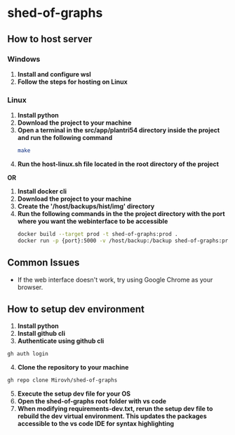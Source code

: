# shed-of-graphs

## How to host server
### Windows
1. **Install and configure wsl**
2. **Follow the steps for hosting on Linux**

### Linux
1. **Install python**
2. **Download the project to your machine**
3. **Open a terminal in the src/app/plantri54 directory inside the project and run the following command**
    ```bash
    make
    ```
4. **Run the host-linux.sh file located in the root directory of the project**

**OR**

1. **Install docker cli**
2. **Download the project to your machine**
3. **Create the '/host/backups/hist/img' directory**
4. **Run the following commands in the the project directory with the port where you want the webinterface to be accessible**
    ```bash
    docker build --target prod -t shed-of-graphs:prod .
    docker run -p {port}:5000 -v /host/backup:/backup shed-of-graphs:prod
    ```

## Common Issues
- If the web interface doesn't work, try using Google Chrome as your browser.


## How to setup dev environment
1. **Install python**
2. **Install github cli**
3. **Authenticate using github cli**
```bash
gh auth login
```
4. **Clone the repository to your machine**
```bash
gh repo clone Mirovh/shed-of-graphs
```
5. **Execute the setup dev file for your OS**
6. **Open the shed-of-graphs root folder with vs code**
7. **When modifying requirements-dev.txt, rerun the setup dev file to rebuild the dev virtual environment. This updates the packages accessible to the vs code IDE for syntax highlighting**
